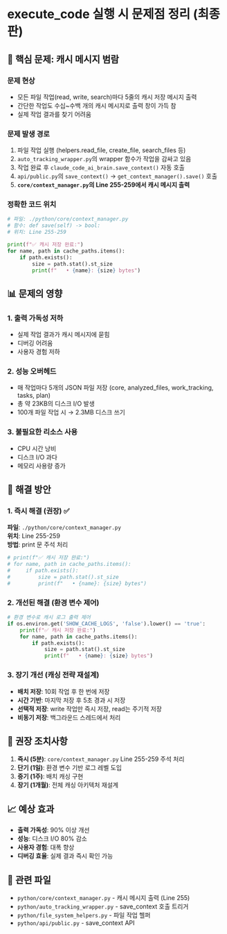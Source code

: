 # execute_code 실행 시 문제점 정리 (최종판)

## 🚨 핵심 문제: 캐시 메시지 범람

### 문제 현상
- 모든 파일 작업(read, write, search)마다 5줄의 캐시 저장 메시지 출력
- 간단한 작업도 수십~수백 개의 캐시 메시지로 출력 창이 가득 참
- 실제 작업 결과를 찾기 어려움

### 문제 발생 경로
1. 파일 작업 실행 (helpers.read_file, create_file, search_files 등)
2. `auto_tracking_wrapper.py`의 wrapper 함수가 작업을 감싸고 있음
3. 작업 완료 후 `claude_code_ai_brain.save_context()` 자동 호출
4. `api/public.py`의 `save_context()` → `get_context_manager().save()` 호출
5. **`core/context_manager.py`의 Line 255-259에서 캐시 메시지 출력**

### 정확한 코드 위치
```python
# 파일: ./python/core/context_manager.py
# 함수: def save(self) -> bool:
# 위치: Line 255-259

print(f"✅ 캐시 저장 완료:")
for name, path in cache_paths.items():
    if path.exists():
        size = path.stat().st_size
        print(f"   • {name}: {size} bytes")
```

## 📊 문제의 영향

### 1. 출력 가독성 저하
- 실제 작업 결과가 캐시 메시지에 묻힘
- 디버깅 어려움
- 사용자 경험 저하

### 2. 성능 오버헤드
- 매 작업마다 5개의 JSON 파일 저장 (core, analyzed_files, work_tracking, tasks, plan)
- 총 약 23KB의 디스크 I/O 발생
- 100개 파일 작업 시 → 2.3MB 디스크 쓰기

### 3. 불필요한 리소스 사용
- CPU 시간 낭비
- 디스크 I/O 과다
- 메모리 사용량 증가

## 💊 해결 방안

### 1. 즉시 해결 (권장) ✅
**파일**: `./python/core/context_manager.py`  
**위치**: Line 255-259  
**방법**: print 문 주석 처리

```python
# print(f"✅ 캐시 저장 완료:")
# for name, path in cache_paths.items():
#     if path.exists():
#         size = path.stat().st_size
#         print(f"   • {name}: {size} bytes")
```

### 2. 개선된 해결 (환경 변수 제어)
```python
# 환경 변수로 캐시 로그 출력 제어
if os.environ.get('SHOW_CACHE_LOGS', 'false').lower() == 'true':
    print(f"✅ 캐시 저장 완료:")
    for name, path in cache_paths.items():
        if path.exists():
            size = path.stat().st_size
            print(f"   • {name}: {size} bytes")
```

### 3. 장기 개선 (캐싱 전략 재설계)
- **배치 저장**: 10회 작업 후 한 번에 저장
- **시간 기반**: 마지막 저장 후 5초 경과 시 저장
- **선택적 저장**: write 작업만 즉시 저장, read는 주기적 저장
- **비동기 저장**: 백그라운드 스레드에서 처리

## 🔧 권장 조치사항

1. **즉시 (5분)**: `core/context_manager.py` Line 255-259 주석 처리
2. **단기 (1일)**: 환경 변수 기반 로그 레벨 도입
3. **중기 (1주)**: 배치 캐싱 구현
4. **장기 (1개월)**: 전체 캐싱 아키텍처 재설계

## 📈 예상 효과

- **출력 가독성**: 90% 이상 개선
- **성능**: 디스크 I/O 80% 감소
- **사용자 경험**: 대폭 향상
- **디버깅 효율**: 실제 결과 즉시 확인 가능

## 📝 관련 파일
- `python/core/context_manager.py` - 캐시 메시지 출력 (Line 255)
- `python/auto_tracking_wrapper.py` - save_context 호출 트리거
- `python/file_system_helpers.py` - 파일 작업 헬퍼
- `python/api/public.py` - save_context API
